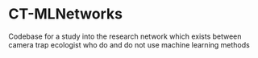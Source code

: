 # CT-MLNetworks
Codebase for a study into the research network which exists between camera trap ecologist who do and do not use machine learning methods
